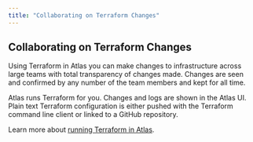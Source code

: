 ```yaml
---
title: "Collaborating on Terraform Changes"
---
```


## Collaborating on Terraform Changes

Using Terraform in Atlas you can make changes to infrastructure
across large teams with total transparency of changes made. Changes are
seen and confirmed by any number of the team members and kept for all
time.

Atlas runs Terraform for you. Changes and logs are shown in the Atlas UI.
Plain text Terraform configuration is either pushed with the
Terraform command line client or linked to a GitHub repository.

Learn more about [running Terraform in Atlas]().
